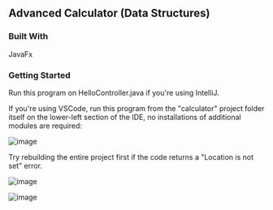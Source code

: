 ## Advanced Calculator (Data Structures)

### Built With
JavaFx

### Getting Started

Run this program on HelloController.java if you're using IntelliJ. 

If you're using VSCode, run this program from the "calculator" project folder itself on the lower-left section of the IDE, no installations of additional modules are required:


![image](https://github.com/paranoid-android12/data-structures-calculator/assets/113983506/a5c1bcb1-5d27-4d98-8d22-daa206d0a707)


Try rebuilding the entire project first if the code returns a "Location is not set" error.

![image](https://github.com/paranoid-android12/data-structures-calculator/assets/113983506/91d7f2a3-3974-464f-8e80-149904de5236)

![image](https://github.com/paranoid-android12/data-structures-calculator/assets/113983506/cddc9d95-ce64-4c83-8303-e5c6ecb3985d)
